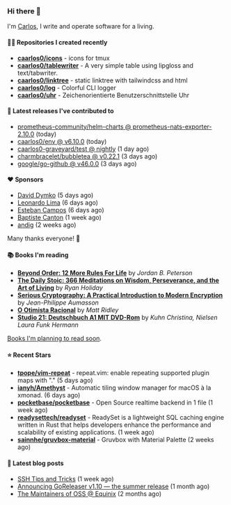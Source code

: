 ### Hi there 👋

I'm [Carlos](https://caarlos0.dev), I write and operate software for a living.

#### 👨‍💻 Repositories I created recently
- **[caarlos0/icons](https://github.com/caarlos0/icons)** - icons for tmux
- **[caarlos0/tablewriter](https://github.com/caarlos0/tablewriter)** - A very simple table using lipgloss and text/tabwriter.
- **[caarlos0/linktree](https://github.com/caarlos0/linktree)** - static linktree with tailwindcss and html
- **[caarlos0/log](https://github.com/caarlos0/log)** - Colorful CLI logger
- **[caarlos0/uhr](https://github.com/caarlos0/uhr)** - Zeichenorientierte Benutzerschnittstelle Uhr

#### 🚀 Latest releases I've contributed to


- [prometheus-community/helm-charts @ prometheus-nats-exporter-2.10.0](https://github.com/prometheus-community/helm-charts/releases/tag/prometheus-nats-exporter-2.10.0) (today)
- [caarlos0/env @ v6.10.0](https://github.com/caarlos0/env/releases/tag/v6.10.0) (today)
- [caarlos0-graveyard/test @ nightly](https://github.com/caarlos0-graveyard/test/releases/tag/nightly) (1 day ago)
- [charmbracelet/bubbletea @ v0.22.1](https://github.com/charmbracelet/bubbletea/releases/tag/v0.22.1) (3 days ago)
- [google/go-github @ v46.0.0](https://github.com/google/go-github/releases/tag/v46.0.0) (3 days ago)

#### ❤️ Sponsors
- [David Dymko](https://github.com/ddymko) (5 days ago)
- [Leonardo Lima](https://github.com/leozz37) (6 days ago)
- [Esteban Campos](https://github.com/stvmachine) (6 days ago)
- [Baptiste Canton](https://github.com/batmac) (1 week ago)
- [andig](https://github.com/andig) (2 weeks ago)

Many thanks everyone! 🙏

#### 📚 Books I'm reading
- **[Beyond Order: 12 More Rules For Life](https://www.goodreads.com/book/show/57422874-beyond-order)** by _Jordan B. Peterson_
- **[The Daily Stoic: 366 Meditations on Wisdom, Perseverance, and the Art of Living](https://www.goodreads.com/book/show/29093292-the-daily-stoic)** by _Ryan Holiday_
- **[Serious Cryptography: A Practical Introduction to Modern Encryption](https://www.goodreads.com/book/show/36265193-serious-cryptography)** by _Jean-Philippe Aumasson_
- **[O Otimista Racional](https://www.goodreads.com/book/show/32706964-o-otimista-racional)** by _Matt Ridley_
- **[Studio 21: Deutschbuch A1 MIT DVD-Rom](https://www.goodreads.com/book/show/25495148-studio-21)** by _Kuhn Christina, Nielsen Laura Funk Hermann_

[Books I'm planning to read soon](https://www.amazon.com.br/hz/wishlist/ls/EB8P7VS717SV).

#### ⭐ Recent Stars


- **[tpope/vim-repeat](https://github.com/tpope/vim-repeat)** - repeat.vim: enable repeating supported plugin maps with &#34;.&#34; (5 days ago)
- **[ianyh/Amethyst](https://github.com/ianyh/Amethyst)** - Automatic tiling window manager for macOS à la xmonad. (6 days ago)
- **[pocketbase/pocketbase](https://github.com/pocketbase/pocketbase)** - Open Source realtime backend in 1 file (1 week ago)
- **[readysettech/readyset](https://github.com/readysettech/readyset)** - ReadySet is a lightweight SQL caching engine written in Rust that helps developers enhance the performance and scalability of existing applications.  (1 week ago)
- **[sainnhe/gruvbox-material](https://github.com/sainnhe/gruvbox-material)** - Gruvbox with Material Palette (2 weeks ago)

#### 📄 Latest blog posts
- [SSH Tips and Tricks](https://carlosbecker.com/posts/ssh-tips-and-tricks/) (1 week ago)
- [Announcing GoReleaser v1.10 — the summer release](https://carlosbecker.com/posts/goreleaser-v1.10/) (1 month ago)
- [The Maintainers of OSS @ Equinix](https://carlosbecker.com/posts/equinix-maintainers-oss/) (2 months ago)
